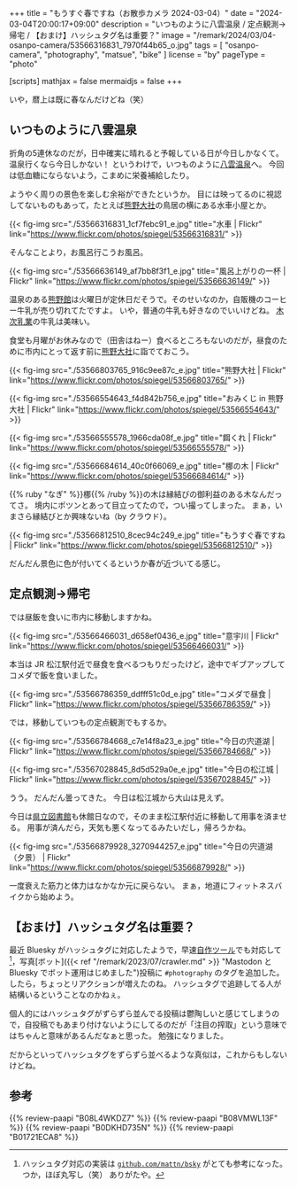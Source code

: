 +++
title = "もうすぐ春ですね（お散歩カメラ 2024-03-04）"
date =  "2024-03-04T20:00:17+09:00"
description = "いつものように八雲温泉 / 定点観測→帰宅 / 【おまけ】ハッシュタグ名は重要？"
image = "/remark/2024/03/04-osanpo-camera/53566316831_7970f44b65_o.jpg"
tags = [ "osanpo-camera", "photography", "matsue", "bike" ]
license = "by"
pageType = "photo"

[scripts]
  mathjax = false
  mermaidjs = false
+++

いや，暦上は既に春なんだけどね（笑）

## いつものように八雲温泉

折角の5連休なのだが，日中確実に晴れると予報している日が今日しかなくて。
温泉行くなら今日しかない！ というわけで，いつものように[八雲温泉][八雲温泉ゆうあい熊野館]へ。
今回は低血糖にならないよう，こまめに栄養補給したり。

ようやく周りの景色を楽しむ余裕ができたというか。
目には映ってるのに視認してないものもあって，たとえば[熊野大社]の鳥居の横にある水車小屋とか。

{{< fig-img src="./53566316831_1cf7febc91_e.jpg" title="水車 | Flickr" link="https://www.flickr.com/photos/spiegel/53566316831/" >}}

そんなことより，お風呂行こうお風呂。

{{< fig-img src="./53566636149_af7bb8f3f1_e.jpg" title="風呂上がりの一杯 | Flickr" link="https://www.flickr.com/photos/spiegel/53566636149/" >}}

温泉のある[熊野館][八雲温泉ゆうあい熊野館]は火曜日が定休日だそうで。そのせいなのか，自販機のコーヒー牛乳が売り切れてたですよ。
いや，普通の牛乳も好きなのでいいけどね。
[木次乳業]の牛乳は美味い。

食堂も月曜がお休みなので（田舎はねー）食べるところもないのだが，昼食のために市内にとって返す前に[熊野大社]に詣でておこう。

{{< fig-img src="./53566803765_916c9ee87c_e.jpg" title="熊野大社 | Flickr" link="https://www.flickr.com/photos/spiegel/53566803765/" >}}

{{< fig-img src="./53566554643_f4d842b756_e.jpg" title="おみくじ in 熊野大社 | Flickr" link="https://www.flickr.com/photos/spiegel/53566554643/" >}}

{{< fig-img src="./53566555578_1966cda08f_e.jpg" title="餌くれ | Flickr" link="https://www.flickr.com/photos/spiegel/53566555578/" >}}

{{< fig-img src="./53566684614_40c0f66069_e.jpg" title="梛の木 | Flickr" link="https://www.flickr.com/photos/spiegel/53566684614/" >}}

{{% ruby "なぎ" %}}梛{{% /ruby %}}の木は縁結びの御利益のある木なんだってさ。
境内にポツンとあって目立ってたので，つい撮ってしまった。
まぁ，いまさら縁結びとか興味ないね（by クラウド）。

{{< fig-img src="./53566812510_8cec94c249_e.jpg" title="もうすぐ春ですね | Flickr" link="https://www.flickr.com/photos/spiegel/53566812510/" >}}

だんだん景色に色が付いてくるというか春が近づいてる感じ。

## 定点観測→帰宅

では昼飯を食いに市内に移動しますかね。

{{< fig-img src="./53566466031_d658ef0436_e.jpg" title="意宇川 | Flickr" link="https://www.flickr.com/photos/spiegel/53566466031/" >}}

本当は JR 松江駅付近で昼食を食べるつもりだったけど，途中でギブアップしてコメダで飯を食いました。

{{< fig-img src="./53566786359_ddfff51c0d_e.jpg" title="コメダで昼食 | Flickr" link="https://www.flickr.com/photos/spiegel/53566786359/" >}}

では，移動していつもの定点観測でもするか。

{{< fig-img src="./53566784668_c7e14f8a23_e.jpg" title="今日の宍道湖 | Flickr" link="https://www.flickr.com/photos/spiegel/53566784668/" >}}

{{< fig-img src="./53567028845_8d5d529a0e_e.jpg" title="今日の松江城 | Flickr" link="https://www.flickr.com/photos/spiegel/53567028845/" >}}

うう。
だんだん曇ってきた。
今日は松江城から大山は見えず。

今日は[県立図書館][島根県立図書館]も休館日なので，そのまま松江駅付近に移動して用事を済ませる。
用事が済んだら，天気も悪くなってるみたいだし，帰ろうかね。

{{< fig-img src="./53566879928_3270944257_e.jpg" title="今日の宍道湖（夕景） | Flickr" link="https://www.flickr.com/photos/spiegel/53566879928/" >}}

一度衰えた筋力と体力はなかなか元に戻らない。
まぁ，地道にフィットネスバイクから始めよう。

## 【おまけ】ハッシュタグ名は重要？

最近 Bluesky がハッシュタグに対応したようで，早速[自作ツール](https://github.com/goark/toolbox "goark/toolbox: A collection of miscellaneous commands")でも対応して[^h1]，写真[ボット]({{< ref "/remark/2023/07/crawler.md" >}} "Mastodon と Bluesky でボット運用はじめました")投稿に `#photography` のタグを追加した。
したら，ちょっとリアクションが増えたのね。
ハッシュタグで追跡してる人が結構いるということなのかねぇ。

[^h1]: ハッシュタグ対応の実装は [`github.com/mattn/bsky`](https://github.com/mattn/bsky "mattn/bsky: A cli application for bluesky social") がとても参考になった。つか，ほぼ丸写し（笑） ありがたや。

個人的にはハッシュタグがずらずら並んでる投稿は鬱陶しいと感じてしまうので，自投稿でもあまり付けないようにしてるのだが「注目の搾取」という意味ではちゃんと意味があるんだなぁと思った。
勉強になりました。

だからといってハッシュタグをずらずら並べるような真似は，これからもしないけどね。

[熊野大社]: http://www.kumanotaisha.or.jp/ "出雲國一之宮　熊野大社"
[八雲温泉ゆうあい熊野館]: https://www.kumanokan.jp/ "八雲温泉ゆうあい熊野館"
[木次乳業]: https://www.kisuki-milk.co.jp/ "木次乳業"
[安分亭]: http://yakumo-net.com/group/anbuntei/ "安分亭 – ようこそ八雲へ"
[島根県立図書館]: https://www.library.pref.shimane.lg.jp/ "島根県立図書館"

## 参考

{{% review-paapi "B08L4WKDZ7" %}} <!-- PowerShot ZOOM -->
{{% review-paapi "B08VMWL13F" %}} <!-- VAAM -->
{{% review-paapi "B0DKHD735N" %}} <!-- POW BAR -->
{{% review-paapi "B01721ECA8" %}} <!-- キャンディーズ -->
